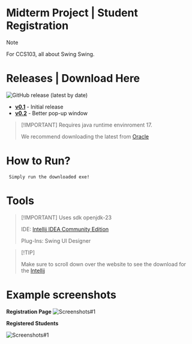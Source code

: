 # Midterm Project | Student Registration
> [!NOTE]
> For CCS103, all about Swing Swing.

# Releases | Download Here
![GitHub release (latest by date)](https://img.shields.io/github/v/release/remsysc/Student-Registration?label=Latest%20Release)
- **[v0.1](https://github.com/remsysc/Student-Registration/releases/tag/v0.1)** - Initial release
- **[v0.2](https://github.com/remsysc/Student-Registration/releases/tag/v0.2)** - Better pop-up window
>  [!IMPORTANT] 
> Requires java runtime envinroment 17.
> 
> We recommend downloading the latest from [Oracle](https://www.oracle.com/java/technologies/downloads/#jdk24-windows)

# How to Run? 
```
 Simply run the downloaded exe! 
```
# Tools 
>  [!IMPORTANT]
> Uses sdk openjdk-23
> 
> IDE: [Intellij IDEA Community Edition](https://www.jetbrains.com/idea/download/?section=windows)
>
> Plug-Ins: Swing UI Designer

>  [!TIP]
> 
> Make sure to scroll down over the website to see the download for the [Intellij](https://www.jetbrains.com/idea/download/?section=windows)
# Example screenshots
>
**Registration Page**
![Screenshots#1](https://64.media.tumblr.com/d7525a257f3a0dfca1d39826cdee98c4/84f222ae6a69b694-9d/s2048x3072/e3b05264ebbcd76ec566699f3d59cc899f30b71b.pnj)
>
**Registered Students**

![Screenshots#1](https://64.media.tumblr.com/695e50dedd8f410afdd98520668b08a0/9ae5f0379d56e46b-ce/s640x960/7478d1efa563b3bfe77d2a53be9f4a0ac604fd59.pnj)
